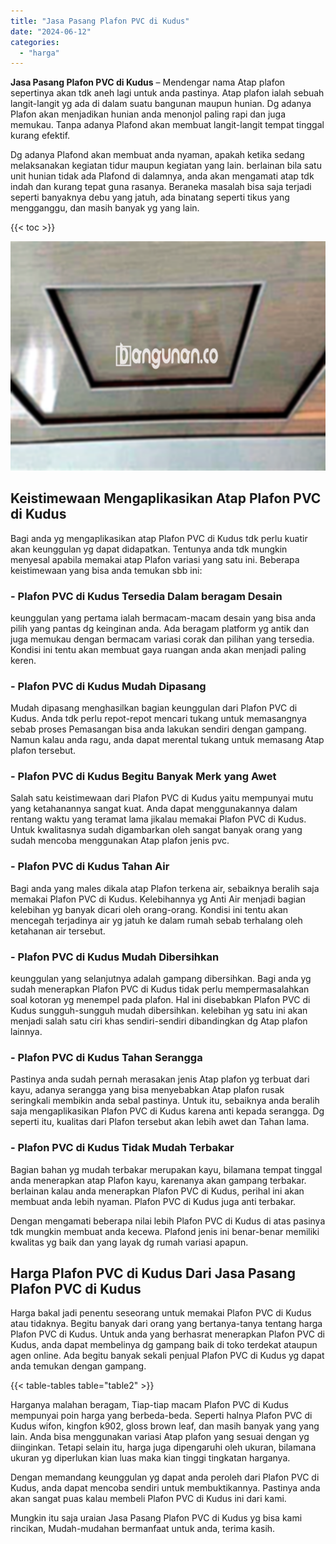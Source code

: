 ```yaml
---
title: "Jasa Pasang Plafon PVC di Kudus"
date: "2024-06-12"
categories: 
  - "harga"
---
```


**Jasa Pasang Plafon PVC di Kudus** – Mendengar nama Atap plafon sepertinya akan tdk aneh lagi untuk anda pastinya. Atap plafon ialah sebuah langit-langit yg ada di dalam suatu bangunan maupun hunian. Dg adanya Plafon akan menjadikan hunian anda menonjol paling rapi dan juga memukau. Tanpa adanya Plafond akan membuat langit-langit tempat tinggal kurang efektif.

Dg adanya Plafond akan membuat anda nyaman, apakah ketika sedang melaksanakan kegiatan tidur maupun kegiatan yang lain. berlainan bila satu unit hunian tidak ada Plafond di dalamnya, anda akan mengamati atap tdk indah dan kurang tepat guna rasanya. Beraneka masalah bisa saja terjadi seperti banyaknya debu yang jatuh, ada binatang seperti tikus yang mengganggu, dan masih banyak yg yang lain.

{{< toc >}}

![Jasa Pasang Plafon PVC di Kudus](/images/flafond-pvc-murah14.png)

## Keistimewaan Mengaplikasikan Atap Plafon PVC di Kudus

Bagi anda yg mengaplikasikan atap Plafon PVC di Kudus tdk perlu kuatir akan keunggulan yg dapat didapatkan. Tentunya anda tdk mungkin menyesal apabila memakai atap Plafon variasi yang satu ini. Beberapa keistimewaan yang bisa anda temukan sbb ini:

### \- Plafon PVC di Kudus Tersedia Dalam beragam Desain

keunggulan yang pertama ialah bermacam-macam desain yang bisa anda pilih yang pantas dg keinginan anda. Ada beragam platform yg antik dan juga memukau dengan bermacam variasi corak dan pilihan yang tersedia. Kondisi ini tentu akan membuat gaya ruangan anda akan menjadi paling keren.

### \- Plafon PVC di Kudus Mudah Dipasang

Mudah dipasang menghasilkan bagian keunggulan dari Plafon PVC di Kudus. Anda tdk perlu repot-repot mencari tukang untuk memasangnya sebab proses Pemasangan bisa anda lakukan sendiri dengan gampang. Namun kalau anda ragu, anda dapat merental tukang untuk memasang Atap plafon tersebut.

### \- Plafon PVC di Kudus Begitu Banyak Merk yang Awet

Salah satu keistimewaan dari Plafon PVC di Kudus yaitu mempunyai mutu yang ketahanannya sangat kuat. Anda dapat menggunakannya dalam rentang waktu yang teramat lama jikalau memakai Plafon PVC di Kudus. Untuk kwalitasnya sudah digambarkan oleh sangat banyak orang yang sudah mencoba menggunakan Atap plafon jenis pvc.

### \- Plafon PVC di Kudus Tahan Air

Bagi anda yang males dikala atap Plafon terkena air, sebaiknya beralih saja memakai Plafon PVC di Kudus. Kelebihannya yg Anti Air menjadi bagian kelebihan yg banyak dicari oleh orang-orang. Kondisi ini tentu akan mencegah terjadinya air yg jatuh ke dalam rumah sebab terhalang oleh ketahanan air tersebut.

### \- Plafon PVC di Kudus Mudah Dibersihkan

keunggulan yang selanjutnya adalah gampang dibersihkan. Bagi anda yg sudah menerapkan Plafon PVC di Kudus tidak perlu mempermasalahkan soal kotoran yg menempel pada plafon. Hal ini disebabkan Plafon PVC di Kudus sungguh-sungguh mudah dibersihkan. kelebihan yg satu ini akan menjadi salah satu ciri khas sendiri-sendiri dibandingkan dg Atap plafon lainnya.

### \- Plafon PVC di Kudus Tahan Serangga

Pastinya anda sudah pernah merasakan jenis Atap plafon yg terbuat dari kayu, adanya serangga yang bisa menyebabkan Atap plafon rusak seringkali membikin anda sebal pastinya. Untuk itu, sebaiknya anda beralih saja mengaplikasikan Plafon PVC di Kudus karena anti kepada serangga. Dg seperti itu, kualitas dari Plafon tersebut akan lebih awet dan Tahan lama.

### \- Plafon PVC di Kudus Tidak Mudah Terbakar

Bagian bahan yg mudah terbakar merupakan kayu, bilamana tempat tinggal anda menerapkan atap Plafon kayu, karenanya akan gampang terbakar. berlainan kalau anda menerapkan Plafon PVC di Kudus, perihal ini akan membuat anda lebih nyaman. Plafon PVC di Kudus juga anti terbakar.

Dengan mengamati beberapa nilai lebih Plafon PVC di Kudus di atas pasinya tdk mungkin membuat anda kecewa. Plafond jenis ini benar-benar memiliki kwalitas yg baik dan yang layak dg rumah variasi apapun.

## Harga Plafon PVC di Kudus Dari Jasa Pasang Plafon PVC di Kudus

Harga bakal jadi penentu seseorang untuk memakai Plafon PVC di Kudus atau tidaknya. Begitu banyak dari orang yang bertanya-tanya tentang harga Plafon PVC di Kudus. Untuk anda yang berhasrat menerapkan Plafon PVC di Kudus, anda dapat membelinya dg gampang baik di toko terdekat ataupun agen online. Ada begitu banyak sekali penjual Plafon PVC di Kudus yg dapat anda temukan dengan gampang.

{{< table-tables table="table2" >}}

Harganya malahan beragam, Tiap-tiap macam Plafon PVC di Kudus mempunyai poin harga yang berbeda-beda. Seperti halnya Plafon PVC di Kudus wifon, kingfon k902, gloss brown leaf, dan masih banyak yang yang lain. Anda bisa menggunakan variasi Atap plafon yang sesuai dengan yg diinginkan. Tetapi selain itu, harga juga dipengaruhi oleh ukuran, bilamana ukuran yg diperlukan kian luas maka kian tinggi tingkatan harganya.

Dengan memandang keunggulan yg dapat anda peroleh dari Plafon PVC di Kudus, anda dapat mencoba sendiri untuk membuktikannya. Pastinya anda akan sangat puas kalau membeli Plafon PVC di Kudus ini dari kami.

Mungkin itu saja uraian Jasa Pasang Plafon PVC di Kudus yg bisa kami rincikan, Mudah-mudahan bermanfaat untuk anda, terima kasih.
